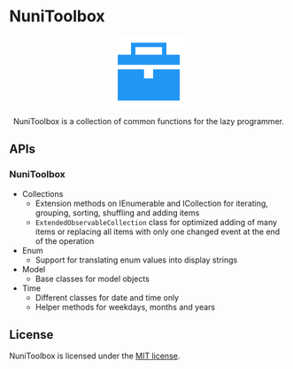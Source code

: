 # NuniToolbox
<p align="center">
  <img src="https://raw.githubusercontent.com/spiegelp/NuniToolbox/master/icon/icon.png" alt="NuniToolbox icon" width="128px" />
</p>
<p align="center">
  NuniToolbox is a collection of common functions for the lazy programmer.
</p>

## APIs

### NuniToolbox
* Collections
  * Extension methods on IEnumerable and ICollection for iterating, grouping, sorting, shuffling and adding items
  * `ExtendedObservableCollection` class for optimized adding of many items or replacing all items with only one changed event at the end of the operation
* Enum
  * Support for translating enum values into display strings
* Model
  * Base classes for model objects
* Time
  * Different classes for date and time only
  * Helper methods for weekdays, months and years

## License
NuniToolbox is licensed under the [MIT license](https://github.com/spiegelp/NuniToolbox/blob/master/LICENSE).
